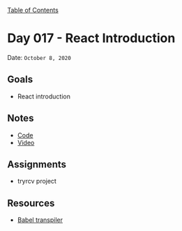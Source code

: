 [Table of Contents](../README.md)

# Day 017 - React Introduction

Date: `October 8, 2020`

## Goals

- React introduction

## Notes

- [Code](https://github.com/danielstclair/react-counter-app)
- [Video](https://www.youtube.com/watch?v=G98THmrfxb8)

## Assignments

- tryrcv project

## Resources

- [Babel transpiler](https://babeljs.io/repl#?browsers=defaults%2C%20not%20ie%2011%2C%20not%20ie_mob%2011&build=&builtIns=usage&spec=false&loose=false&code_lz=MYewdgzgLgBArgSxgXhgHgCYIG4D40QAOAhmLgBICmANtSGgPRGm7rNkDqIATtRo-3wMseAFChIsKJWgoYAClEx0ACwCMMYNWIQIAOWIBbSsgBEKhBYumY4AMLUEwANbIA3vICUKVhIghqSgA6OgBzeQByKwQIzwBfXCVldEJNbV0DYzNo01wLGCgVSm5KdAZCROVGdUTPIA&debug=false&forceAllTransforms=false&shippedProposals=false&circleciRepo=&evaluate=false&fileSize=false&timeTravel=false&sourceType=module&lineWrap=true&presets=react&prettier=true&targets=&version=7.11.6&externalPlugins=)

